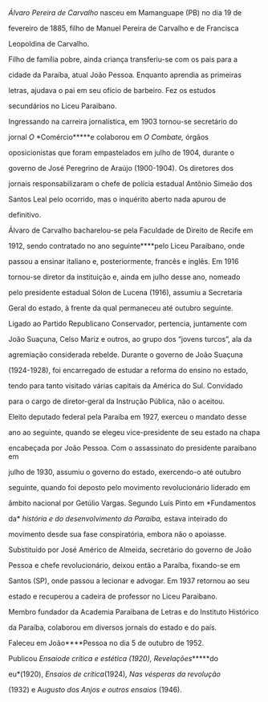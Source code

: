 

 



*Álvaro Pereira de Carvalho* nasceu em Mamanguape (PB) no dia 19 de

fevereiro de 1885, filho de Manuel Pereira de Carvalho e de Francisca

Leopoldina de Carvalho.



Filho de família pobre, ainda criança transferiu-se com os pais para a

cidade da Paraíba, atual João Pessoa. Enquanto aprendia as primeiras

letras, ajudava o pai em seu ofício de barbeiro. Fez os estudos

secundários no Liceu Paraibano.



Ingressando na carreira jornalística, em 1903 tornou-se secretário do

jornal *O* *Comércio*****e colaborou em *O Combate,* órgãos

oposicionistas que foram empastelados em julho de 1904, durante o

governo de José Peregrino de Araújo (1900-1904). Os diretores dos

jornais responsabilizaram o chefe de polícia estadual Antônio Simeão dos

Santos Leal pelo ocorrido, mas o inquérito aberto nada apurou de

definitivo.



Álvaro de Carvalho bacharelou-se pela Faculdade de Direito de Recife em

1912, sendo contratado no ano seguinte****pelo Liceu Paraibano, onde

passou a ensinar italiano e, posteriormente, francês e inglês. Em 1916

tornou-se diretor da instituição e, ainda em julho desse ano, nomeado

pelo presidente estadual Sólon de Lucena (1916), assumiu a Secretaria

Geral do estado, à frente da qual permaneceu até outubro seguinte.

Ligado ao Partido Republicano Conservador, pertencia, juntamente com

João Suaçuna, Celso Mariz e outros, ao grupo dos “jovens turcos”, ala da

agremiação considerada rebelde. Durante o governo de João Suaçuna

(1924-1928), foi encarregado de estudar a reforma do ensino no estado,

tendo para tanto visitado várias capitais da América do Sul. Convidado

para o cargo de diretor-geral da Instrução Pública, não o aceitou.



Eleito deputado federal pela Paraíba em 1927, exerceu o mandato desse

ano ao seguinte, quando se elegeu vice-presidente de seu estado na chapa

encabeçada por João Pessoa. Com o assassinato do presidente paraibano em

julho de 1930, assumiu o governo do estado, exercendo-o até outubro

seguinte, quando foi deposto pelo movimento revolucionário liderado em

âmbito nacional por Getúlio Vargas. Segundo Luís Pinto em *Fundamentos

da* *história e do desenvolvimento da Paraíba,* estava inteirado do

movimento desde sua fase conspiratória, embora não o apoiasse.

Substituído por José Américo de Almeida, secretário do governo de João

Pessoa e chefe revolucionário, deixou então a Paraíba, fixando-se em

Santos (SP), onde passou a lecionar e advogar. Em 1937 retornou ao seu

estado e recuperou a cadeira de professor no Liceu Paraibano.



Membro fundador da Academia Paraibana de Letras e do Instituto Histórico

da Paraíba, colaborou em diversos jornais do estado e do país.



Faleceu em João****Pessoa no dia 5 de outubro de 1952.



Publicou *Ensaio****de crítica e estética* (1920)*, Revelações******do

eu*(1920), *Ensaios de* *crítica*(1924)*, Nas vésperas da revolução*

(1932) e A*ugusto dos Anjos e outros ensaios* (1946).



 



 



